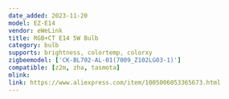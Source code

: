 ```yaml
---
date_added: 2023-11-20
model: EZ-E14
vendor: eWeLink
title: RGB+CT E14 5W Bulb
category: bulb
supports: brightness, colortemp, colorxy
zigbeemodel: ['CK-BL702-AL-01(7009_Z102LG03-1)']
compatible: [z2m, zha, tasmota]
mlink: 
link: https://www.aliexpress.com/item/1005006053365673.html
---
```

